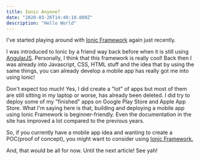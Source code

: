 ```yaml
---
title: Ionic Anyone?
date: "2020-03-26T14:40:10.000Z"
description: "Hello World"
---
```


I've started playing around with [Ionic Framework](https://ionicframework.com/) again just recently.

I was introduced to Ionic by a friend way back before when it is still using [AngularJS](https://angularjs.org/).
Personally, I think that this framework is really cool! Back then I was already into Javascript, CSS, HTML stuff and the idea that by using the same things, you can already develop a mobile app has really got me into using Ionic!

Don't expect too much! Yes, I did create a "lot" of apps but most of them are still sitting in my laptop or worse, has already been deleted. I did try to deploy some of my "finished" apps on Google Play Store and Apple App Store.
What I'm saying here is that, building and deploying a mobile app using Ionic Framework is beginner-friendly. Even the documentation in the site has improved a lot compared to the previous years.

So, if you currently have a mobile app idea and wanting to create a POC(proof of concept), you might want to consider using [Ionic Framework.](https://ionicframework.com/)

And, that would be all for now. Until the next article! See yah!

<!--
PS: Maybe put in another article :)
Deploying on Google Play Store was easier and cheaper compared to Apple App Store. Creating a developer account on Google Play Store only cost $25(one-time), which on Apple App Store it cost $100/year!
-->
